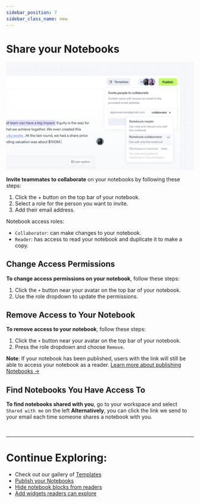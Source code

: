 ```yaml
---
sidebar_position: 7
sidebar_class_name: new
---
```


# Share your Notebooks

![Invites](./img/image_collab.png)

**Invite teammates to collaborate** on your notebooks by following these steps:

1. Click the + button on the top bar of your notebook.
2. Select a role for the person you want to invite.
3. Add their email address.

Notebook access roles:

- `Collaborator`: can make changes to your notebook.
- `Reader`: has access to read your notebook and duplicate it to make a copy.

## Change Access Permissions

**To change access permissions on your notebook**, follow these steps:

1. Click the `+` button near your avatar on the top bar of your notebook.
2. Use the role dropdown to update the permissions.

## Remove Access to Your Notebook

**To remove access to your notebook**, follow these steps:

1. Click the `+` button near your avatar on the top bar of your notebook.
2. Press the role dropdown and choose `Remove`.

**Note**: If your notebook has been published, users with the link will still be able to access your notebook as a reader. [Learn more about publishing Notebooks →](/docs/quick-start/publish)

## Find Notebooks You Have Access To

**To find notebooks shared with you**, go to your workspace and select `Shared with me` on the left **Alternatively**, you can click the link we send to your email each time someone shares a notebook with you.

<br/>

---

# Continue Exploring:

- Check out our gallery of [Templates](/docs/gallery)
- [Publish your Notebooks](/docs/quick-start/publish)
- [Hide notebook blocks from readers](/docs/quick-start/blocks#hide-a-block-from-a-reader)
- [Add widgets readers can explore](/docs/quick-start/widgets#create-a-new-widget)
